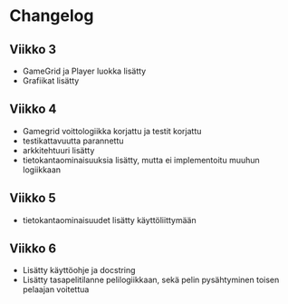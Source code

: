 # Changelog

## Viikko 3

- GameGrid ja Player luokka lisätty
- Grafiikat lisätty

## Viikko 4
- Gamegrid voittologiikka korjattu ja testit korjattu
- testikattavuutta parannettu
- arkkitehtuuri lisätty
- tietokantaominaisuuksia lisätty, mutta ei implementoitu muuhun logiikkaan

## Viikko 5

- tietokantaominaisuudet lisätty käyttöliittymään

## Viikko 6

- Lisätty käyttöohje ja docstring
- Lisätty tasapelitilanne pelilogiikkaan, sekä pelin pysähtyminen toisen pelaajan voitettua